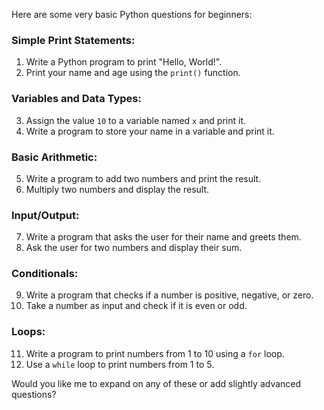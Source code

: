 Here are some very basic Python questions for beginners:  

### Simple Print Statements:
1. Write a Python program to print "Hello, World!".
2. Print your name and age using the `print()` function.

### Variables and Data Types:
3. Assign the value `10` to a variable named `x` and print it.
4. Write a program to store your name in a variable and print it.

### Basic Arithmetic:
5. Write a program to add two numbers and print the result.
6. Multiply two numbers and display the result.

### Input/Output:
7. Write a program that asks the user for their name and greets them.
8. Ask the user for two numbers and display their sum.

### Conditionals:
9. Write a program that checks if a number is positive, negative, or zero.
10. Take a number as input and check if it is even or odd.

### Loops:
11. Write a program to print numbers from 1 to 10 using a `for` loop.
12. Use a `while` loop to print numbers from 1 to 5.




Would you like me to expand on any of these or add slightly advanced questions?
